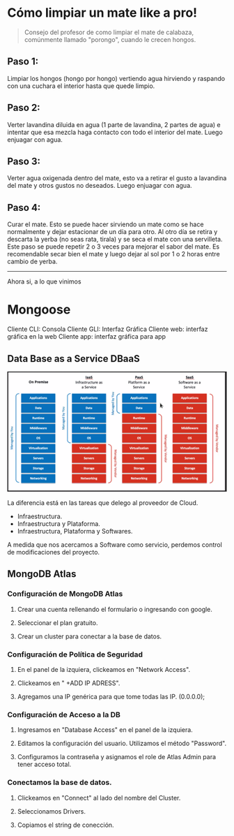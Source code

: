 # Cómo limpiar un mate like a pro!
> Consejo del profesor de como limpiar el mate de calabaza, comúnmente llamado "porongo", cuando le crecen hongos.

## Paso 1:
Limpiar los hongos (hongo por hongo) vertiendo agua hirviendo y raspando con una cuchara el interior hasta que quede limpio.

## Paso 2:
Verter lavandina diluida en agua (1 parte de lavandina, 2 partes de agua) e intentar que esa mezcla haga contacto con todo el interior del mate. Luego enjuagar con agua.

## Paso 3:
Verter agua oxigenada dentro del mate, esto va a retirar el gusto a lavandina del mate y otros gustos no deseados. Luego enjuagar con agua.

## Paso 4:
Curar el mate. Esto se puede hacer sirviendo un mate como se hace normalmente y dejar estacionar de un día para otro. Al otro día se retira y descarta la yerba (no seas rata, tirala) y se seca el mate con una servilleta.  
Este paso se puede repetir 2 o 3 veces para mejorar el sabor del mate. Es recomendable secar bien el mate y luego dejar al sol por 1 o 2 horas entre cambio de yerba.
___


Ahora si, a lo que vinimos
# Mongoose
Cliente CLI: Consola
Cliente GLI: Interfaz Gráfica
Cliente web: interfaz gráfica en la web
Cliente app: interfaz gráfica para app

## Data Base as a Service DBaaS

![](image.png)

La diferencia está en las tareas que delego al proveedor de Cloud.

- Infraestructura.
- Infraestructura y Plataforma.
- Infraestructura, Plataforma y Softwares.

A medida que nos acercamos a Software como servicio, perdemos control de modificaciones del proyecto.

## MongoDB Atlas

### Configuración de MongoDB Atlas

1. Crear una cuenta rellenando el formulario o ingresando con google.

2. Seleccionar el plan gratuito.

3. Crear un cluster para conectar a la base de datos.

### Configuración de Política de Seguridad

1. En el panel de la izquiera, clickeamos en "Network Access".

2. Clickeamos en " +ADD IP ADRESS".

3. Agregamos una IP genérica para que tome todas las IP. (0.0.0.0);

### Configuración de Acceso a la DB

1. Ingresamos en "Database Access" en el panel de la izquiera.

2. Editamos la configuración del usuario. Utilizamos el método "Password".

3. Configuramos la contraseña y asignamos el role de Atlas Admin para tener acceso total.

### Conectamos la base de datos.

1. Clickeamos en "Connect" al lado del nombre del Cluster.

2. Seleccionamos Drivers.

3. Copiamos el string de conección.

